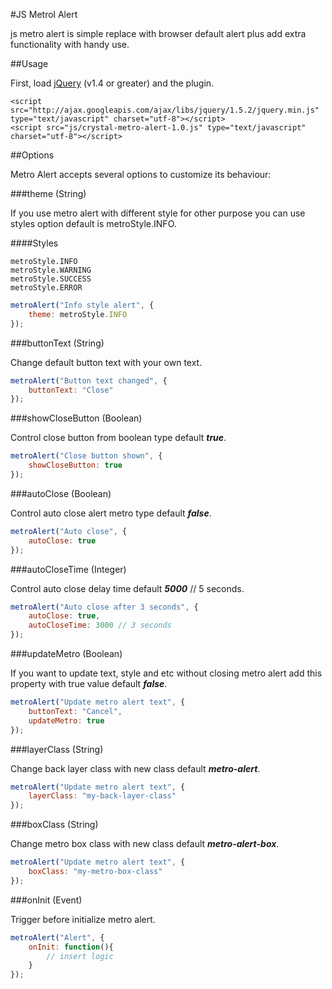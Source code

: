 #JS Metrol Alert

js metro alert is simple replace with browser default alert plus add extra functionality with handy use.

##Usage

First, load [jQuery](http://jquery.com/) (v1.4 or greater) and the plugin.

    <script src="http://ajax.googleapis.com/ajax/libs/jquery/1.5.2/jquery.min.js" type="text/javascript" charset="utf-8"></script>
    <script src="js/crystal-metro-alert-1.0.js" type="text/javascript" charset="utf-8"></script>

##Options

Metro Alert accepts several options to customize its behaviour:

###theme (String)

If you use metro alert with different style for other purpose you can use styles option default is metroStyle.INFO.

####Styles

    metroStyle.INFO
    metroStyle.WARNING
    metroStyle.SUCCESS
    metroStyle.ERROR

```javascript
metroAlert("Info style alert", {
    theme: metroStyle.INFO
});
```

###buttonText (String)

Change default button text with your own text.

```javascript
metroAlert("Button text changed", {
    buttonText: "Close"
});
```

###showCloseButton (Boolean)

Control close button from boolean type default **_true_**.

```javascript
metroAlert("Close button shown", {
    showCloseButton: true
});
```

###autoClose (Boolean)

Control auto close alert metro type default **_false_**.

```javascript
metroAlert("Auto close", {
    autoClose: true
});
```

###autoCloseTime (Integer)

Control auto close delay time default **_5000_** // 5 seconds.

```javascript
metroAlert("Auto close after 3 seconds", {
    autoClose: true,
    autoCloseTime: 3000 // 3 seconds
});
```

###updateMetro (Boolean)

If you want to update text, style and etc without closing metro alert add this property with true value default **_false_**.

```javascript
metroAlert("Update metro alert text", {
    buttonText: "Cancel",
    updateMetro: true
});
```

###layerClass (String)

Change back layer class with new class default **_metro-alert_**.

```javascript
metroAlert("Update metro alert text", {
    layerClass: "my-back-layer-class"
});
```

###boxClass (String)

Change metro box class with new class default **_metro-alert-box_**.

```javascript
metroAlert("Update metro alert text", {
    boxClass: "my-metro-box-class"
});
```

###onInit (Event)

Trigger before initialize metro alert.

```javascript
metroAlert("Alert", {
    onInit: function(){
        // insert logic
    }
});
```
